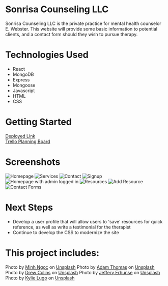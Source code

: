 # Sonrisa Counseling LLC

Sonrisa Counseling LLC is the private practice for mental health counselor E. Webster. This website will provide some basic information to potential clients, and a contact form should they wish to pursue therapy.

# Technologies Used

- React
- MongoDB
- Express
- Mongoose
- Javascript
- HTML
- CSS

# Getting Started

[Deployed Link](https://sonrisacounseling.herokuapp.com/) <br/>
[Trello Planning Board](https://trello.com/b/xwcxa5LQ/sonrisa-llc)

# Screenshots

<img src="https://i.imgur.com/DaFPoAu.png" alt="Homepage"> 
<img src="https://i.imgur.com/xDAbfbN.png" alt="Services"> 
<img src="https://i.imgur.com/AoBbUHF.png" alt="Contact"> 
<img src="https://i.imgur.com/bsWOfRS.png" alt="Signup"> 
<img src="https://i.imgur.com/o2LUkqK.png" alt="Homepage with admin logged in"> 
<img src="https://i.imgur.com/XjdqryO.png" alt="Resources"> 
<img src="https://i.imgur.com/e5tRWUa.png" alt="Add Resource">
<img src="https://i.imgur.com/lfBfEYZ.png" alt="Contact Forms">

# Next Steps

- Develop a user profile that will allow users to 'save' resources for quick reference, as well as write a testimonial for the therapist
- Continue to develop the CSS to modernize the site

# This project includes:
<span>Photo by <a href="https://unsplash.com/@ngocntmn?utm_source=unsplash&amp;utm_medium=referral&amp;utm_content=creditCopyText">Minh Ngọc</a> on <a href="https://unsplash.com/@aprilkrg/likes?utm_source=unsplash&amp;utm_medium=referral&amp;utm_content=creditCopyText">Unsplash</a></span>
<span>Photo by <a href="https://unsplash.com/@adamthomas48?utm_source=unsplash&amp;utm_medium=referral&amp;utm_content=creditCopyText">Adam Thomas</a> on <a href="https://unsplash.com/@aprilkrg/likes?utm_source=unsplash&amp;utm_medium=referral&amp;utm_content=creditCopyText">Unsplash</a></span>
<span>Photo by <a href="https://unsplash.com/@drewcolins?utm_source=unsplash&amp;utm_medium=referral&amp;utm_content=creditCopyText">Drew Colins</a> on <a href="https://unsplash.com/@aprilkrg/likes?utm_source=unsplash&amp;utm_medium=referral&amp;utm_content=creditCopyText">Unsplash</a></span>
<span>Photo by <a href="https://unsplash.com/@j_erhunse?utm_source=unsplash&amp;utm_medium=referral&amp;utm_content=creditCopyText">Jeffery Erhunse</a> on <a href="https://unsplash.com/@aprilkrg/likes?utm_source=unsplash&amp;utm_medium=referral&amp;utm_content=creditCopyText">Unsplash</a></span>
<span>Photo by <a href="https://unsplash.com/@kylielugo?utm_source=unsplash&amp;utm_medium=referral&amp;utm_content=creditCopyText">Kylie Lugo</a> on <a href="https://unsplash.com/s/photos/kid-group?utm_source=unsplash&amp;utm_medium=referral&amp;utm_content=creditCopyText">Unsplash</a></span>